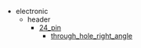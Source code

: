 * electronic
  * header
    * [24_pin](electronic/header/24_pin)
      * [through_hole_right_angle](electronic/header/24_pin/through_hole_right_angle)

